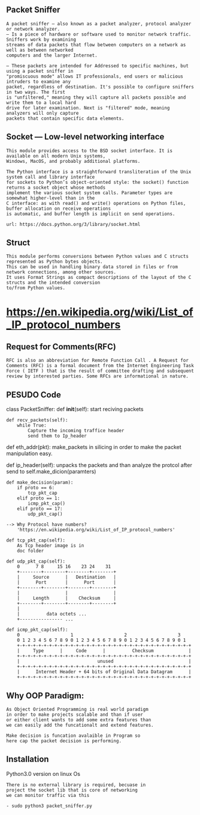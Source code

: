 ## Packet Sniffer

    A packet sniffer — also known as a packet analyzer, protocol analyzer or network analyzer. 
    — Is a piece of hardware or software used to monitor network traffic. Sniffers work by examining 
    streams of data packets that flow between computers on a network as well as between networked
    computers and the larger Internet. 
    
    — These packets are intended for Addressed to specific machines, but using a packet sniffer in
    "promiscuous mode" allows IT professionals, end users or malicious intruders to examine any 
    packet, regardless of destination. It's possible to configure sniffers in two ways. The first 
    is "unfiltered," meaning they will capture all packets possible and write them to a local hard 
    drive for later examination. Next is "filtered" mode, meaning analyzers will only capture 
    packets that contain specific data elements.


## Socket — Low-level networking interface 
    This module provides access to the BSD socket interface. It is available on all modern Unix systems,
    Windows, MacOS, and probably additional platforms.

    The Python interface is a straightforward transliteration of the Unix system call and library interface 
    for sockets to Python’s object-oriented style: the socket() function returns a socket object whose methods
    implement the various socket system calls. Parameter types are somewhat higher-level than in the 
    C interface: as with read() and write() operations on Python files, buffer allocation on receive operations 
    is automatic, and buffer length is implicit on send operations.
    
    url: https://docs.python.org/3/library/socket.html

## Struct
    This module performs conversions between Python values and C structs represented as Python bytes objects.
    This can be used in handling binary data stored in files or from network connections, among other sources. 
    It uses Format Strings as compact descriptions of the layout of the C structs and the intended conversion 
    to/from Python values.


# https://en.wikipedia.org/wiki/List_of_IP_protocol_numbers


## Request for Comments(RFC)
    RFC is also an abbreviation for Remote Function Call . A Request for Comments (RFC) is a formal document from the Internet Engineering Task Force ( IETF ) that is the result of committee drafting and subsequent review by interested parties. Some RFCs are informational in nature.

## PESUDO Code

class PacketSniffer:
    def __init__(self):
        start reciving packets

    def recv_packets(self):
        while True:
            Capture the incoming traffice header
            send them to Ip_header

   def eth_addr(pkt):
        make_packets in silicing in order to make
        the packet manipulation easy.
    
   def ip_header(self):
        unpacks the packets 
        and than analyze the protcol
        after 
        send to
        self.make_dicion(paramters)
    
    def make_decision(param):
        if proto == 6:
            tcp_pkt_cap
        elif proto == 1:
            icmp_pkt_cap()
        elif proto == 17:
            udp_pkt_cap()

    --> Why Protocol have numbers?
        'https://en.wikipedia.org/wiki/List_of_IP_protocol_numbers'

    def tcp_pkt_cap(self):
        As Tcp header image is in
        doc folder

    def udp_pkt_cap(self):
        0      7 8     15 16    23 24    31  
        +--------+--------+--------+--------+ 
        |     Source      |   Destination   | 
        |      Port       |      Port       | 
        +--------+--------+--------+--------+ 
        |                 |                 | 
        |     Length      |    Checksum     | 
        +--------+--------+--------+--------+ 
        |                                     
        |          data octets ...            
        +---------------- ...

    def icmp_pkt_cap(self):
        0                   1                   2                   3
        0 1 2 3 4 5 6 7 8 9 0 1 2 3 4 5 6 7 8 9 0 1 2 3 4 5 6 7 8 9 0 1
        +-+-+-+-+-+-+-+-+-+-+-+-+-+-+-+-+-+-+-+-+-+-+-+-+-+-+-+-+-+-+-+-+
        |     Type      |     Code      |          Checksum             |
        +-+-+-+-+-+-+-+-+-+-+-+-+-+-+-+-+-+-+-+-+-+-+-+-+-+-+-+-+-+-+-+-+
        |                             unused                            |
        +-+-+-+-+-+-+-+-+-+-+-+-+-+-+-+-+-+-+-+-+-+-+-+-+-+-+-+-+-+-+-+-+
        |      Internet Header + 64 bits of Original Data Datagram      |
        +-+-+-+-+-+-+-+-+-+-+-+-+-+-+-+-+-+-+-+-+-+-+-+-+-+-+-+-+-+-+-+-+


## Why OOP Paradigm:

    As Object Oriented Programming is real world paradigm
    in order to make projects scalable and than if user 
    or either client wants to add some extra features than
    we can easily add the funcationalt and extend features.

    Make decision is funcation avalaible in Program so 
    here cap the packet decision is performing.

## Installation

Python3.0 version on linux Os

    There is no external library is required, becuase in
    project the socket lib that is core of networking
    we can monitor traffic via this
    
    - sudo python3 packet_sniffer.py 

     